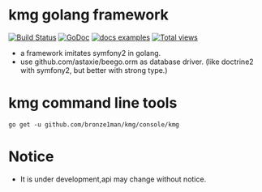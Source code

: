 kmg golang framework
=============================
[![Build Status](https://travis-ci.org/bronze1man/kmg.svg?branch=master)](https://travis-ci.org/bronze1man/kmg)
[![GoDoc](https://godoc.org/github.com/bronze1man/kmg?status.png)](http://godoc.org/github.com/bronze1man/kmg)
[![docs examples](https://sourcegraph.com/api/repos/github.com/bronze1man/kmg/badges/docs-examples.png)](https://sourcegraph.com/github.com/bronze1man/kmg)
[![Total views](https://sourcegraph.com/api/repos/github.com/bronze1man/kmg/counters/views.png)](https://sourcegraph.com/github.com/bronze1man/kmg)

* a framework imitates symfony2 in golang.
* use github.com/astaxie/beego.orm as database driver. (like doctrine2 with symfony2, but better with strong type.)

kmg command line tools
==============================
```
go get -u github.com/bronze1man/kmg/console/kmg
```

Notice
=============================
* It is under development,api may change without notice.